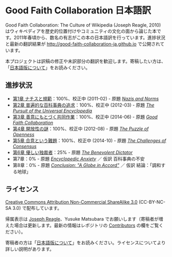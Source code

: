# Good Faith Collaboration 日本語訳

Good Faith Collaboration: The Culture of Wikipedia (Joseph Reagle, 2010) はウィキペディアを歴史的位置付けやコミュニティの文化の面から論じた本です。2011年春頃から、数名の有志がこの本の日本語訳を行っています。進捗状況と最新の翻訳結果が http://good-faith-collaboration-ja.github.io で公開されています。

本プロジェクトは訳稿の修正や未訳部分の翻訳を歓迎します。寄稿したい方は、「[日本語版について](about-ja.md)」をお読みください。

## 進捗状況
* [第1章 ナチスと規範](ch01/gfc-ja-ch01.md)：100%、校正中 (2011-02) - 原題 *[Nazis and Norms](http://reagle.org/joseph/2010/gfc/chapter-1.html)*
* [第2章 普遍的な百科事典の追求](ch02/gfc-ja-ch02.md)：100%、校正中 (2012-03) - 原題 *[The Pursuit of the Universal Encyclopedia](http://reagle.org/joseph/2010/gfc/chapter-2.html)*
* [第3章 善意にもとづく共同作業](ch03/gfc-ja-ch03.md)：100%、校正中 (2014-06) - 原題 *[Good Faith Collaboration](http://reagle.org/joseph/2010/gfc/chapter-3.html)*
* [第4章 開放性の謎](ch04/gfc-ja-ch04.md)：100%、校正中 (2012-08) - 原題 *[The Puzzle of Openness](http://reagle.org/joseph/2010/gfc/chapter-4.html)*
* [第5章 合意という難題](ch05/gfc-ja-ch05.md)：100%、校正中 (2014-10) - 原題 *[The Challenges of Consensus](http://reagle.org/joseph/2010/gfc/chapter-5.html)*
* [第6章 優しい独裁者](ch06/gfc-ja-ch06.md)：25% - 原題 *[The Benevolent Dictator](http://reagle.org/joseph/2010/gfc/chapter-6.html)*
* 第7章：0% - 原題 *[Encyclopedic Anxiety](http://reagle.org/joseph/2010/gfc/chapter-7.html)* ／ 仮訳 百科事典の不安
* 第8章：0% - 原題 *[Conclusion: "A Globe in Accord"](http://reagle.org/joseph/2010/gfc/chapter-8.html)* ／ 仮訳 結論：「調和する地球」

## ライセンス
[Creative Commons Attribution Non-Commercial ShareAlike 3.0](http://creativecommons.org/licenses/by-nc-sa/3.0/) (CC-BY-NC-SA 3.0) で配布しています。

帰属表示は [Joseph Reagle](http://reagle.org)、Yusuke Matsubara でお願いします（寄稿者が増えた場合は更新します。最新の情報はレポジトリの [Contributors](https://github.com/good-faith-collaboration-ja/good-faith-collaboration-ja.github.io/graphs/contributors) の欄をご覧ください）。

寄稿者の方は「[日本語版について](about-ja.md)」をお読みください。ライセンスについてより詳しい説明があります。
